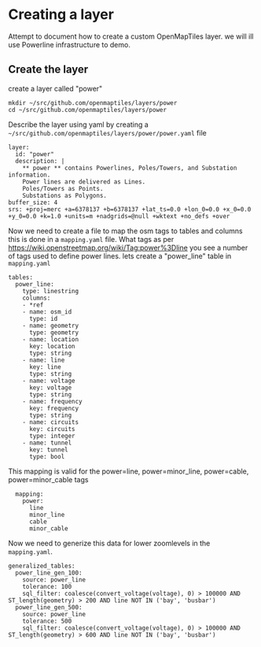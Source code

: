 # Creating a layer
Attempt to document how to create a custom OpenMapTiles layer. we will ill use Powerline infrastructure to demo. 

## Create the layer

create a layer called "power"

	mkdir ~/src/github.com/openmaptiles/layers/power
	cd ~/src/github.com/openmaptiles/layers/power

Describe the layer using yaml by creating a `~/src/github.com/openmaptiles/layers/power/power.yaml` file

	layer:
	  id: "power"
	  description: |
	    ** power ** contains Powerlines, Poles/Towers, and Substation information.
	    Power lines are delivered as Lines.
	    Poles/Towers as Points.
	    Substations as Polygons.
	buffer_size: 4
	srs: +proj=merc +a=6378137 +b=6378137 +lat_ts=0.0 +lon_0=0.0 +x_0=0.0 +y_0=0.0 +k=1.0 +units=m +nadgrids=@null +wktext +no_defs +over

Now we need to create a file to map the osm tags to tables and columns this is done in a `mapping.yaml` file.
What tags as per https://wiki.openstreetmap.org/wiki/Tag:power%3Dline you see a number of tags used to define power lines. lets create a "power_line" table in `mapping.yaml`

	tables:
	  power_line:
	    type: linestring
	    columns:
	    - *ref
	    - name: osm_id
	      type: id
	    - name: geometry
	      type: geometry
	    - name: location
	      key: location
	      type: string
	    - name: line
	      key: line
	      type: string
	    - name: voltage
	      key: voltage
	      type: string
	    - name: frequency
	      key: frequency
	      type: string
	    - name: circuits
	      key: circuits
	      type: integer
	    - name: tunnel
	      key: tunnel
	      type: bool

This mapping is valid for the power=line, power=minor_line, power=cable, power=minor_cable tags

	  mapping:
	    power:
	      line
	      minor_line
	      cable
	      minor_cable


Now we need to generize this data for lower zoomlevels in the `mapping.yaml`.

	generalized_tables:
	  power_line_gen_100:
	    source: power_line
	    tolerance: 100
	    sql_filter: coalesce(convert_voltage(voltage), 0) > 100000 AND ST_length(geometry) > 200 AND line NOT IN ('bay', 'busbar')
	  power_line_gen_500:
	    source: power_line
	    tolerance: 500
	    sql_filter: coalesce(convert_voltage(voltage), 0) > 100000 AND ST_length(geometry) > 600 AND line NOT IN ('bay', 'busbar')
